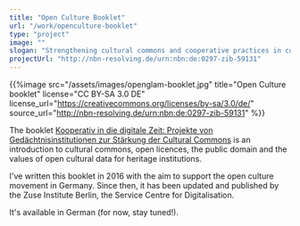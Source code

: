 ```yaml
---
title: "Open Culture Booklet"
url: "/work/openculture-booklet"
type: "project"
image: ""
slogan: "Strengthening cultural commons and cooperative practices in cultural heritage institutions"
projectUrl: "http://nbn-resolving.de/urn:nbn:de:0297-zib-59131"
---
```


{{%image src="/assets/images/openglam-booklet.jpg" title="Open Culture booklet" license="CC BY-SA 3.0 DE" license_url="https://creativecommons.org/licenses/by-sa/3.0/de/" source_url="http://nbn-resolving.de/urn:nbn:de:0297-zib-59131" %}}

The booklet [Kooperativ in die digitale Zeit: Projekte von Gedächtnisinstitutionen zur Stärkung der Cultural Commons](http://nbn-resolving.de/urn:nbn:de:0297-zib-59131) is an introduction to cultural commons, open licences, the public domain and the values of open cultural data for heritage institutions. 

I've written this booklet in 2016 with the aim to support the open culture movement in Germany. Since then, it has been updated and published by the Zuse Institute Berlin, the Service Centre for Digitalisation. 

It's available in German (for now, stay tuned!).